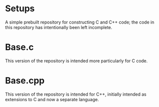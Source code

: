 # Setups
A simple prebuilt repository for constructing C and C++ code; the code in this repository has intentionally been left incomplete.
# Base.c
This version of the repository is intended more particularly for C code.
# Base.cpp
This version of the repository is intended for C++, initially intended as extensions to C and now a separate language.
